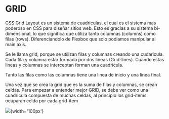 # GRID
CSS Grid Layout es un sistema de cuadriculas, el cual es el sistema mas poderoso en CSS para diseñar sitios web. Esto es gracias a su sistema bi-dimensional, lo que significa que utiliza tanto columnas (columns) como filas (rows). Diferenciandolo de Flexbox que solo podiamos manipular al main axis.

Se le llama grid, porque se utilizan filas y columnas creando una cudaricula. Cada fila y columna estar formada por dos lineas (Grid-lines). Cuando estas lineas y columnas se interceptan forman una cuadricula. 

Tanto las filas como las columnas tiene una linea de inicio y una linea final.

Una vez que se crea la grid que es la suma de filas y columnas, se crean celdas. Para empezar a entender mejor GRID, se debe ver como una cuadricula compuesta de muchas celdas, al principio los grid-items ocuparan celda por cada grid-item


![](https://github.githubassets.com/images/modules/logos_page/GitHub-Mark.png){width='100px'}

